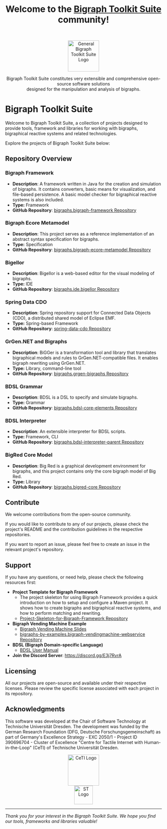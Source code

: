 <h1 align="center">Welcome to the <a href="https://www.bigraphs.org">Bigraph Toolkit Suite</a> community!</h1><br>

<p align="center">
  <a href="https://www.bigraphs.org">
    <img src="https://avatars.githubusercontent.com/u/130669805?s=200&v=4" width="100" alt="General Bigraph Toolkit Suite Logo">
  </a>
</p>
<p align="center">
Bigraph Toolkit Suite constitutes very extensible and comprehensive open-source software solutions <br> designed for the manipulation and analysis of bigraphs.
</p>



# Bigraph Toolkit Suite

Welcome to Bigraph Toolkit Suite, a collection of projects designed to provide tools, framework and libraries for working with bigraphs, bigraphical reactive systems and related technologies. 

Explore the projects of Bigraph Toolkit Suite below:

## Repository Overview

### Bigraph Framework

- **Description**: A framework written in Java for the creation and simulation of bigraphs. It contains converters, basic means for visualization, and file-based persistence. A basic model checker for bigraphical reactive systems is also included.
- **Type:** Framework
- **GitHub Repository**: [bigraphs.bigraph-framework Repository](https://github.com/bigraph-toolkit-suite/bigraphs.bigraph-framework)

### Bigraph Ecore Metamodel

- **Description**: This project serves as a reference implementation of an abstract syntax specification for bigraphs.
- **Type:** Specification
- **GitHub Repository**: [bigraphs.bigraph-ecore-metamodel Repository](https://github.com/bigraph-toolkit-suite/bigraphs.bigraph-ecore-metamodel)

### Bigellor

- **Description**: Bigellor is a web-based editor for the visual modeling of bigraphs.
- **Type:** IDE
- **GitHub Repository**: [bigraphs.ide.bigellor Repository](https://github.com/bigraph-toolkit-suite/bigraphs.ide.bigellor)

### Spring Data CDO

- **Description**: Spring repository support for Connected Data Objects (CDO), a distributed shared model of Eclipse EMF.
- **Type:** Spring-based Framework
- **GitHub Repository**: [spring-data-cdo Repository](https://github.com/bigraph-toolkit-suite/spring-data-cdo)

### GrGen.NET and Bigraphs

- **Description**: BiGGer is a transformation tool and library that translates bigraphical models and rules to GrGen.NET-compatible files. It enables bigraph rewriting using GrGen.NET.
- **Type:** Library, command-line tool
- **GitHub Repository**: [bigraphs.grgen-bigraphs Repository](https://github.com/bigraph-toolkit-suite/bigraphs.grgen-bigraphs)

### BDSL Grammar

- **Description**: BDSL is a DSL to specify and simulate bigraphs.
- **Type:** Grammar
- **GitHub Repository**: [bigraphs.bdsl-core-elements Repository](https://github.com/bigraph-toolkit-suite/bigraphs.bdsl-core-elements)

### BDSL Interpreter

- **Description**: An extensible interpreter for BDSL scripts.
- **Type:** Framework, CLI
- **GitHub Repository**: [bigraphs.bdsl-interpreter-parent Repository](https://github.com/bigraph-toolkit-suite/bigraphs.bdsl-interpreter-parent)

### BigRed Core Model
- **Description**: Big Red is a graphical development environment for bigraphs, and this project contains only the core bigraph model of Big Red.
- **Type:** Library
- **GitHub Repository**: [bigraphs.bigred-core Repository](https://github.com/bigraph-toolkit-suite/bigraphs.bigred-core)


## Contribute

We welcome contributions from the open-source community. 

If you would like to contribute to any of our projects, please check the project's README and the contribution guidelines in the respective repositories.

If you want to report an issue, please feel free to create an issue in the relevant project's repository.

## Support

If you have any questions, or need help, please check the following resources first:

- **Project Template for Bigraph Framework**
  - The project skeleton for using Bigraph Framework provides a quick introduction on how to setup and configure a Maven project. It shows how to create bigraphs and bigraphical reactive systems, and how to perform matching and rewriting.
  - [Project-Skeleton-for-Bigraph-Framework Repository](https://github.com/bigraph-toolkit-suite/Project-Skeleton-for-Bigraph-Framework)
- **Bigraph Vending Machine Example**
  - [Bigraph Vending Machine Slides](https://d-nb.info/128701478X/34)
  - [bigraphs-by-examples.bigraph-vendingmachine-webservice Repository](https://github.com/bigraph-toolkit-suite/bigraphs-by-examples.bigraph-vendingmachine-webservice)
- **BDSL (Bigraph Domain-specific Language)**
  - [BDSL User Manual](https://nbn-resolving.org/urn:nbn:de:bsz:14-qucosa2-752170)
- **Join the Discord Server**: https://discord.gg/E3j7RvrA 

## Licensing

All our projects are open-source and available under their respective licenses. 
Please review the specific license associated with each project in its repository.

## Acknowledgments

This software was developed at the Chair of Software Technology at Technische Universität Dresden. 
The development was funded by the German Research Foundation (DFG, Deutsche Forschungsgemeinschaft) as part of Germany's Excellence Strategy - EXC 2050/1 - Project ID 390696704 - Cluster of Excellence "Centre for Tactile Internet with Human-in-the-Loop" (CeTI) of Technische Universität Dresden.

<p align="center">
  <a href="https://ceti.one/"><img src="https://bigraphs.org/images/CeTI_MZ_RGB_Subline_horizontal-min-1-400x80.png" width="100" alt="CeTI Logo"></a>
  <br/>
  <a href="https://tu-dresden.de/ing/informatik/smt/st/"><img src="https://bigraphs.org/images/st-logo.png" width="60" alt="ST Logo"></a>
</p>

----

*Thank you for your interest in the Bigraph Toolkit Suite. We hope you find our tools, frameworks and libraries valuable!*
